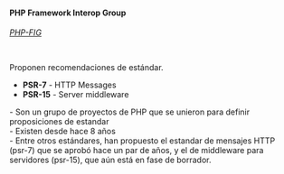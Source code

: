 #### PHP Framework Interop Group

[*PHP-FIG*](http://www.php-fig.org/)

<br>

Proponen recomendaciones de estándar.

- **PSR-7** - HTTP Messages
- **PSR-15** - Server middleware

<aside class="notes">
    - Son un grupo de proyectos de PHP que se unieron para definir proposiciones de estandar<br>
    - Existen desde hace 8 años<br>
    - Entre otros estándares, han propuesto el estandar de mensajes HTTP (psr-7) que se aprobó hace un par de años, y el de middleware para servidores (psr-15), que aún está en fase de borrador.
</aside>
